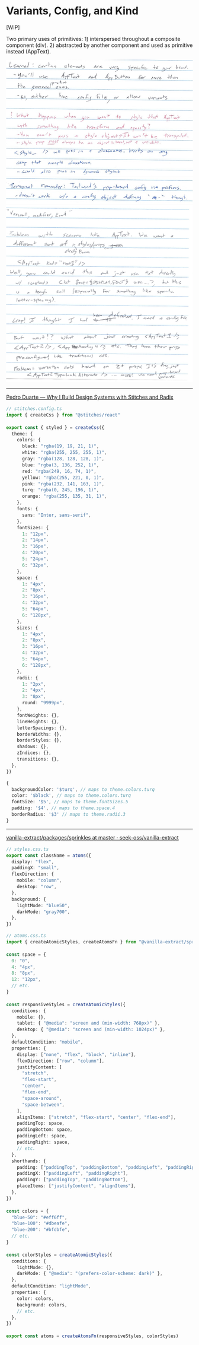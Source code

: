 # Variants, Config, and Kind

[WIP]

Two primary uses of primitives: 1) interspersed throughout a composite component (div). 2) abstracted by another component and used as primitive instead (AppText).

<img src="assets/2020-12-28-09-50-00.png" width=""/>

<img src="assets/2020-12-28-09-50-45.png" width=""/>

<img src="assets/2020-12-28-09-51-05.png" width=""/>

---

[Pedro Duarte — Why I Build Design Systems with Stitches and Radix](https://ped.ro/blog/why-i-build-design-systems-with-stitches-and-radix)

```ts
// stitches.config.ts
import { createCss } from "@stitches/react"

export const { styled } = createCss({
  theme: {
    colors: {
      black: "rgba(19, 19, 21, 1)",
      white: "rgba(255, 255, 255, 1)",
      gray: "rgba(128, 128, 128, 1)",
      blue: "rgba(3, 136, 252, 1)",
      red: "rgba(249, 16, 74, 1)",
      yellow: "rgba(255, 221, 0, 1)",
      pink: "rgba(232, 141, 163, 1)",
      turq: "rgba(0, 245, 196, 1)",
      orange: "rgba(255, 135, 31, 1)",
    },
    fonts: {
      sans: "Inter, sans-serif",
    },
    fontSizes: {
      1: "12px",
      2: "14px",
      3: "16px",
      4: "20px",
      5: "24px",
      6: "32px",
    },
    space: {
      1: "4px",
      2: "8px",
      3: "16px",
      4: "32px",
      5: "64px",
      6: "128px",
    },
    sizes: {
      1: "4px",
      2: "8px",
      3: "16px",
      4: "32px",
      5: "64px",
      6: "128px",
    },
    radii: {
      1: "2px",
      2: "4px",
      3: "8px",
      round: "9999px",
    },
    fontWeights: {},
    lineHeights: {},
    letterSpacings: {},
    borderWidths: {},
    borderStyles: {},
    shadows: {},
    zIndices: {},
    transitions: {},
  },
})
```

```ts
{
  backgroundColor: '$turq', // maps to theme.colors.turq
  color: '$black', // maps to theme.colors.turq
  fontSize: '$5', // maps to theme.fontSizes.5
  padding: '$4', // maps to theme.space.4
  borderRadius: '$3' // maps to theme.radii.3
}
```

---

[vanilla-extract/packages/sprinkles at master · seek-oss/vanilla-extract](https://github.com/seek-oss/vanilla-extract/tree/master/packages/sprinkles)

```ts
// styles.css.ts
export const className = atoms({
  display: "flex",
  paddingX: "small",
  flexDirection: {
    mobile: "column",
    desktop: "row",
  },
  background: {
    lightMode: "blue50",
    darkMode: "gray700",
  },
})
```

```ts
// atoms.css.ts
import { createAtomicStyles, createAtomsFn } from "@vanilla-extract/sprinkles"

const space = {
  0: "0",
  4: "4px",
  8: "8px",
  12: "12px",
  // etc.
}

const responsiveStyles = createAtomicStyles({
  conditions: {
    mobile: {},
    tablet: { "@media": "screen and (min-width: 768px)" },
    desktop: { "@media": "screen and (min-width: 1024px)" },
  },
  defaultCondition: "mobile",
  properties: {
    display: ["none", "flex", "block", "inline"],
    flexDirection: ["row", "column"],
    justifyContent: [
      "stretch",
      "flex-start",
      "center",
      "flex-end",
      "space-around",
      "space-between",
    ],
    alignItems: ["stretch", "flex-start", "center", "flex-end"],
    paddingTop: space,
    paddingBottom: space,
    paddingLeft: space,
    paddingRight: space,
    // etc.
  },
  shorthands: {
    padding: ["paddingTop", "paddingBottom", "paddingLeft", "paddingRight"],
    paddingX: ["paddingLeft", "paddingRight"],
    paddingY: ["paddingTop", "paddingBottom"],
    placeItems: ["justifyContent", "alignItems"],
  },
})

const colors = {
  "blue-50": "#eff6ff",
  "blue-100": "#dbeafe",
  "blue-200": "#bfdbfe",
  // etc.
}

const colorStyles = createAtomicStyles({
  conditions: {
    lightMode: {},
    darkMode: { "@media": "(prefers-color-scheme: dark)" },
  },
  defaultCondition: "lightMode",
  properties: {
    color: colors,
    background: colors,
    // etc.
  },
})

export const atoms = createAtomsFn(responsiveStyles, colorStyles)
```
